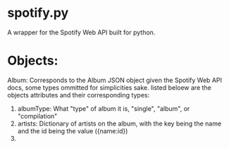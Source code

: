 # spotify.py
A wrapper for the Spotify Web API built for python.


# Objects:
Album: Corresponds to the Album JSON object given the Spotify Web API docs, some types ommitted for simplicities sake. listed beloew are the objects attributes and their corresponding types:
  1. albumType: What "type" of album it is, "single", "album", or "compilation"
  2. artists: Dictionary of artists on the album, with the key being the name and the id being the value ({name:id})
  3. 
